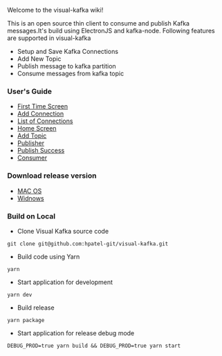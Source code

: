 Welcome to the visual-kafka wiki!

This is an open source thin client to consume and publish Kafka messages.It's build using ElectronJS and kafka-node. Following features are supported in visual-kafka
* Setup and Save Kafka Connections
* Add New Topic   
* Publish message to kafka partition
* Consume messages from kafka topic

### User's Guide
* [First Time Screen ](https://github.com/hpatel-git/visual-kafka/wiki/1.First-time-screen)
* [Add Connection](https://github.com/hpatel-git/visual-kafka/wiki/2.Add-Connection)
* [List of Connections](https://github.com/hpatel-git/visual-kafka/wiki/3.-List-of-Connections-screen)
* [Home Screen](https://github.com/hpatel-git/visual-kafka/wiki/4.-Home-Screen)
* [Add Topic](https://github.com/hpatel-git/visual-kafka/wiki/5.-Add-Topic)
* [Publisher](https://github.com/hpatel-git/visual-kafka/wiki/6.-Publisher)
* [Publish Success](https://github.com/hpatel-git/visual-kafka/wiki/7.-Publish-Success)
* [Consumer](https://github.com/hpatel-git/visual-kafka/wiki/8.-Consumer)

### Download release version 

* [MAC OS ](https://github.com/hpatel-git/visual-kafka/releases/download/v1.0.1/VisualKafka-1.0.1.dmg)
* [Widnows ](https://github.com/hpatel-git/visual-kafka/releases/download/v1.0.1/VisualKafka-Setup-1.0.1.exe)



### Build on Local
* Clone Visual Kafka source code
```
git clone git@github.com:hpatel-git/visual-kafka.git
```

* Build code using Yarn
```
yarn
```

* Start application for development
```
yarn dev
```

* Build release
```
yarn package
```

* Start application for release debug mode
```
DEBUG_PROD=true yarn build && DEBUG_PROD=true yarn start
```



